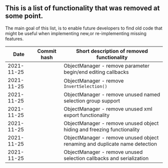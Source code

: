 ## This is a list of functionality that was removed at some point.

The main goal of this list, is to enable future developers to find old code that might be useful when implementing new,or re-implementing missing features.

|Date  | Commit hash | Short description of removed functionality|
|--|--|--|
| 2021-11-25 |  | ObjectManager - remove parameter begin/end editing callbacks|
| 2021-11-25 |  | ObjectManager - remove `InvertSelection()`|
| 2021-11-25 |  | ObjectManager - remove unused named selection group support|
| 2021-11-25 |  | ObjectManager - remove unused xml export functionality|
| 2021-11-25 |  | ObjectManager - remove unused object hiding and freezing functionality|
| 2021-11-25 |  | ObjectManager - remove unused object renaming and duplicate name detection|
| 2021-11-25 |  | ObjectManager - remove unused selection callbacks and serialization|


